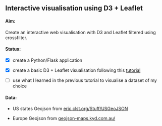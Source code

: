 ## Interactive visualisation using D3 + Leaflet


#### Aim: 

Create an interactive web visualisation with D3 and Leaflet filtered using crossfilter.


#### Status:

* [x] create a Python/Flask application

* [x] create a basic D3 + Leaflet visualisation following this [tutorial](https://bost.ocks.org/mike/leaflet/)

* [ ] use what I learned in the previous tutorial to visualise a dataset of my choice


#### Data:

* US states Geojson from [eric.clst.org/Stuff/USGeoJSON](http://eric.clst.org/Stuff/USGeoJSON)

* Europe Geojson from [geojson-maps.kyd.com.au/](http://geojson-maps.kyd.com.au/)
